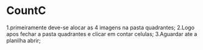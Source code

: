 # CountC
1.primeiramente deve-se alocar as 4 imagens na pasta quadrantes;
2.Logo apos fechar a pasta quadrantes e clicar em contar celulas;
3.Aguardar ate a planilha abrir;

